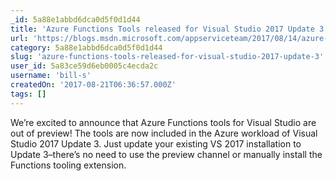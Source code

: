 ```yaml
---
_id: 5a88e1abbd6dca0d5f0d1d44
title: 'Azure Functions Tools released for Visual Studio 2017 Update 3'
url: 'https://blogs.msdn.microsoft.com/appserviceteam/2017/08/14/azure-functions-tools-released-for-visual-studio-2017-update-3/'
category: 5a88e1abbd6dca0d5f0d1d44
slug: 'azure-functions-tools-released-for-visual-studio-2017-update-3'
user_id: 5a83ce59d6eb0005c4ecda2c
username: 'bill-s'
createdOn: '2017-08-21T06:36:57.000Z'
tags: []
---
```


We’re excited to announce that Azure Functions tools for Visual Studio are out of preview! The tools are now included in the Azure workload of Visual Studio 2017 Update 3. Just update your existing VS 2017 installation to Update 3–there’s no need to use the preview channel or manually install the Functions tooling extension.
